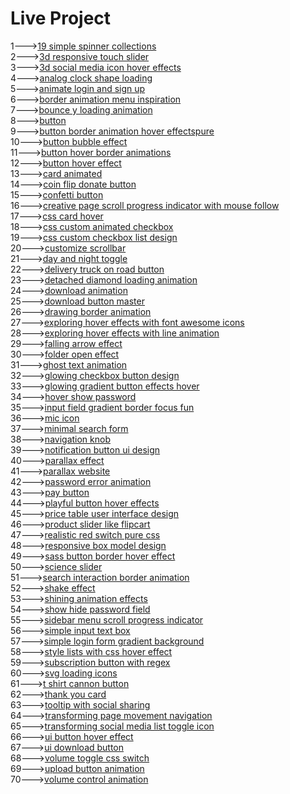 <h1>Live Project</h1>
1---><a href="https://hawanbeats.github.io/html-css-js/19%20simple%20spinner%20collections/">19 simple spinner collections</a>
<br>
2---><a href="https://hawanbeats.github.io/html-css-js/3d%20responsive%20touch%20slider/">3d responsive touch slider</a>
<br>
3---><a href="https://hawanbeats.github.io/html-css-js/3d%20social%20media%20icon%20hover%20effects/">3d social media icon hover effects</a>
<br>
4---><a href="https://hawanbeats.github.io/html-css-js/analog%20clock%20shape%20loading/">analog clock shape loading</a>
<br>
5---><a href="https://hawanbeats.github.io/html-css-js/animate%20login%20and%20sign%20up/">animate login and sign up</a>
<br>
6---><a href="https://hawanbeats.github.io/html-css-js/border%20animation%20menu%20inspiration/">border animation menu inspiration</a>
<br>
7---><a href="https://hawanbeats.github.io/html-css-js/bounce%20y%20loading%20animation/">bounce y loading animation</a>
<br>
8---><a href="https://hawanbeats.github.io/html-css-js/button/">button</a>
<br>
9---><a href="https://hawanbeats.github.io/html-css-js/button%20border%20animation%20on%20hover%20effectspure/">button border animation hover effectspure</a>
<br>
10---><a href="https://hawanbeats.github.io/html-css-js/button%20bubble%20effect/">button bubble effect</a>
<br>
11---><a href="https://hawanbeats.github.io/html-css-js/button%20hover%20border%20animations/">button hover border animations</a>
<br>
12---><a href="https://hawanbeats.github.io/html-css-js/button%20hover%20effect/">button hover effect</a>
<br>
13---><a href="https://hawanbeats.github.io/html-css-js/card%20animated/">card animated</a>
<br>
14---><a href="https://hawanbeats.github.io/html-css-js/coin%20flip%20donate%20button/">coin flip donate button</a>
<br>
15---><a href="https://hawanbeats.github.io/html-css-js/confetti%20button/">confetti button</a>
<br>
16---><a href="https://hawanbeats.github.io/html-css-js/creative%20page%20scroll%20progress%20indicator%20with%20mouse%20follow/">creative page scroll progress indicator with mouse follow</a>
<br>
17---><a href="https://hawanbeats.github.io/html-css-js/css%20card%20hover/">css card hover</a>
<br>
18---><a href="https://hawanbeats.github.io/html-css-js/css%20custom%20animated%20checkbox/">css custom animated checkbox</a>
<br>
19---><a href="https://hawanbeats.github.io/html-css-js/css%20custom%20checkbox%20list%20design/">css custom checkbox list design</a>
<br>
20---><a href="https://hawanbeats.github.io/html-css-js/customize%20scrollbar/">customize scrollbar</a>
<br>
21---><a href="https://hawanbeats.github.io/html-css-js/day%20and%20night%20toggle/">day and night toggle</a>
<br>
22---><a href="https://hawanbeats.github.io/html-css-js/delivery%20truck%20on%20road%20button/">delivery truck on road button</a>
<br>
23---><a href="https://hawanbeats.github.io/html-css-js/detached%20diamond%20loading%20animation/">detached diamond loading animation</a>
<br>
24---><a href="https://hawanbeats.github.io/html-css-js/download%20animation/">download animation</a>
<br>
25---><a href="https://hawanbeats.github.io/html-css-js/download-button-master/">download button master</a>
<br>
26---><a href="https://hawanbeats.github.io/html-css-js/drawing%20border%20animation/">drawing border animation</a>
<br>
27---><a href="https://hawanbeats.github.io/html-css-js/exploring%20hover%20effects%20with%20font%20awesome%20icons/">exploring hover effects with font awesome icons</a>
<br>
28---><a href="https://hawanbeats.github.io/html-css-js/exploring%20hover%20effects%20with%20line%20animation/">exploring hover effects with line animation</a>
<br>
29---><a href="https://hawanbeats.github.io/html-css-js/falling%20arrow%20effect/">falling arrow effect</a>
<br>
30---><a href="https://hawanbeats.github.io/html-css-js/folder%20open%20effect/">folder open effect</a>
<br>
31---><a href="https://hawanbeats.github.io/html-css-js/ghost%20text%20animation/">ghost text animation</a>
<br>
32---><a href="https://hawanbeats.github.io/html-css-js/glowing%20checkbox%20button%20design/">glowing checkbox button design</a>
<br>
33---><a href="https://hawanbeats.github.io/html-css-js/glowing%20gradient%20button%20effects%20on%20hover/">glowing gradient button effects hover</a>
<br>
34---><a href="https://hawanbeats.github.io/html-css-js/hover%20show%20password/">hover show password</a>
<br>
35---><a href="https://hawanbeats.github.io/html-css-js/input%20field%20gradient%20border%20focus%20fun/">input field gradient border focus fun</a>
<br>
36---><a href="https://hawanbeats.github.io/html-css-js/mic%20icon/">mic icon</a>
<br>
37---><a href="https://hawanbeats.github.io/html-css-js/minimal%20search%20form/">minimal search form</a>
<br>
38---><a href="https://hawanbeats.github.io/html-css-js/navigation%20knob/">navigation knob</a>
<br>
39---><a href="https://hawanbeats.github.io/html-css-js/notification%20button%20ui%20design/">notification button ui design</a>
<br>
40---><a href="https://hawanbeats.github.io/html-css-js/parallax%20effect/">parallax effect</a>
<br>
41---><a href="https://hawanbeats.github.io/html-css-js/parallax%20website/">parallax website</a>
<br>
42---><a href="https://hawanbeats.github.io/html-css-js/password%20error%20animation/">password error animation</a>
<br>
43---><a href="https://hawanbeats.github.io/html-css-js/pay%20button/">pay button</a>
<br>
44---><a href="https://hawanbeats.github.io/html-css-js/playful%20button%20hover%20effects/">playful button hover effects</a>
<br>
45---><a href="https://hawanbeats.github.io/html-css-js/price%20table%20user%20interface%20design/">price table user interface design</a>
<br>
46---><a href="https://hawanbeats.github.io/html-css-js/product%20slider%20like%20flipcart/">product slider like flipcart</a>
<br>
47---><a href="https://hawanbeats.github.io/html-css-js/realistic%20red%20switch%20pure%20css/">realistic red switch pure css</a>
<br>
48---><a href="https://hawanbeats.github.io/html-css-js/responsive%20box%20model%20design/">responsive box model design</a>
<br>
49---><a href="https://hawanbeats.github.io/html-css-js/sass%20button%20border%20hover%20effect/">sass button border hover effect</a>
<br>
50---><a href="https://hawanbeats.github.io/html-css-js/science%20slider/">science slider</a>
<br>
51---><a href="https://hawanbeats.github.io/html-css-js/search%20interaction%20border%20animation/">search interaction border animation</a>
<br>
52---><a href="https://hawanbeats.github.io/html-css-js/shake%20effect/">shake effect</a>
<br>
53---><a href="https://hawanbeats.github.io/html-css-js/shining%20text%20animation%20effects/">shining animation effects</a>
<br>
54---><a href="https://hawanbeats.github.io/html-css-js/show%20hide%20password%20field/">show hide password field</a>
<br>
55---><a href="https://hawanbeats.github.io/html-css-js/sidebar%20menu%20scroll%20progress%20indicator/">sidebar menu scroll progress indicator</a>
<br>
56---><a href="https://hawanbeats.github.io/html-css-js/simple%20input%20text%20box/">simple input text box</a>
<br>
57---><a href="https://hawanbeats.github.io/html-css-js/simple%20login%20form%20gradient%20background/">simple login form gradient background</a>
<br>
58---><a href="https://hawanbeats.github.io/html-css-js/style%20lists%20with%20css%20hover%20effect/">style lists with css hover effect</a>
<br> 
59---><a href="https://hawanbeats.github.io/html-css-js/subscription%20button%20with%20regex/">subscription button with regex</a>
<br>
60---><a href="https://hawanbeats.github.io/html-css-js/svg%20loading%20icons/">svg loading icons</a>
<br>
61---><a href="https://hawanbeats.github.io/html-css-js/t%20shirt%20cannon%20button/">t shirt cannon button</a>
<br>
62---><a href="https://hawanbeats.github.io/html-css-js/thank%20you%20card/">thank you card</a>
<br>
63---><a href="https://hawanbeats.github.io/html-css-js/tooltip%20with%20social%20sharing/">tooltip with social sharing</a>
<br>
64---><a href="https://hawanbeats.github.io/html-css-js/transforming%20page%20movement%20navigation/">transforming page movement navigation</a>
<br>
65---><a href="https://hawanbeats.github.io/html-css-js/transforming%20social%20media%20list%20toggle%20icon/">transforming social media list toggle icon</a>
<br>
66---><a href="https://hawanbeats.github.io/html-css-js/ui%20button%20hover%20effect/">ui button hover effect</a>
<br>
67---><a href="https://hawanbeats.github.io/html-css-js/ui%20download%20button/">ui download button</a>
<br>
68---><a href="https://hawanbeats.github.io/html-css-js/volume%20toggle%20css%20switch/">volume toggle css switch</a>
<br>
69---><a href="https://hawanbeats.github.io/html-css-js/upload%20button%20animation/">upload button animation</a>
<br>
70---><a href="https://hawanbeats.github.io/html-css-js/volume%20control%20animation/">volume control animation</a>
